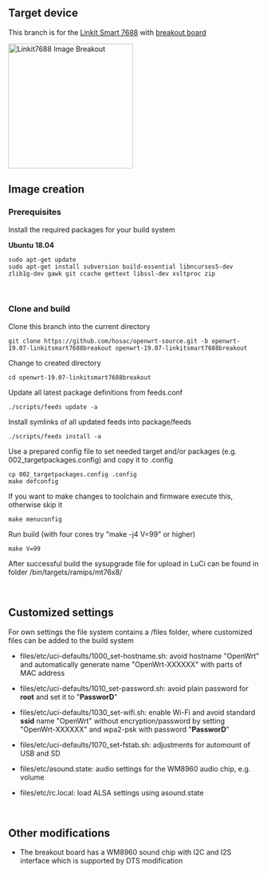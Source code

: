 
<h2>Target device</h2>

This branch is for the [Linkit Smart 7688](https://www.seeedstudio.com/LinkIt-Smart-7688.html) with [breakout board](https://www.seeedstudio.com/Breakout-for-LinkIt-Smart-7688-v2-0-p-2641.html) 

<img src="https://media-cdn.seeedstudio.site/media/catalog/product/cache/ab187aaa5f626ad16c8031644cd2de5b/h/t/httpsstatics3.seeedstudio.comproduct103100002201_04.jpg" width="250" title="Linkit7688 Image Breakout">

</br>
<h2>Image creation</h2>

<h3>Prerequisites</h3>

Install the required packages for your build system

**Ubuntu 18.04**

	sudo apt-get update
	sudo apt-get install subversion build-essential libncurses5-dev zlib1g-dev gawk git ccache gettext libssl-dev xsltproc zip

</br>
<h3>Clone and build</h3>
Clone this branch into the current directory

	git clone https://github.com/hosac/openwrt-source.git -b openwrt-19.07-linkitsmart7688breakout openwrt-19.07-linkitsmart7688breakout


Change to created directory

	cd openwrt-19.07-linkitsmart7688breakout


Update all latest package definitions from feeds.conf

	./scripts/feeds update -a
	
Install symlinks of all updated feeds into package/feeds

	./scripts/feeds install -a

Use a prepared config file to set needed target and/or packages (e.g. 002_targetpackages.config) and copy it to .config

	cp 002_targetpackages.config .config
	make defconfig

	
	
If you want to make changes to toolchain and firmware execute this, otherwise skip it

	make menuconfig
	
	
Run build  (with four cores try "make -j4 V=99" or higher)

	make V=99

After successful build the sysupgrade file for upload in LuCi can be found in folder /bin/targets/ramips/mt76x8/

</br>
<h2>Customized settings</h2>

For own settings the file system contains a /files folder, where customized files can be added to the build system
	
- files/etc/uci-defaults/1000_set-hostname.sh:
	avoid hostname "OpenWrt" and automatically generate name "OpenWrt-XXXXXX" with parts of MAC address

- files/etc/uci-defaults/1010_set-password.sh:
	avoid plain password for **root** and set it to "**PassworD**"

- files/etc/uci-defaults/1030_set-wifi.sh:
	enable Wi-Fi and avoid standard **ssid** name "OpenWrt" without encryption/password by setting "OpenWrt-XXXXXX" and wpa2-psk with password "**PassworD**"

- files/etc/uci-defaults/1070_set-fstab.sh:
	adjustments for automount of USB and SD

- files/etc/asound.state:
	audio settings for the WM8960 audio chip, e.g. volume

- files/etc/rc.local:
	load ALSA settings using asound.state

</br>
<h2>Other modifications</h2>

- The breakout board has a WM8960 sound chip with I2C and I2S interface which is supported by DTS modification 

</br>
